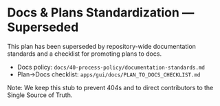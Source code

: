 # Docs & Plans Standardization — Superseded

This plan has been superseded by repository-wide documentation standards and a checklist for promoting plans to docs.

- Docs policy: `docs/40-process-policy/documentation-standards.md`
- Plan→Docs checklist: `apps/gui/docs/PLAN_TO_DOCS_CHECKLIST.md`

Note: We keep this stub to prevent 404s and to direct contributors to the Single Source of Truth.
